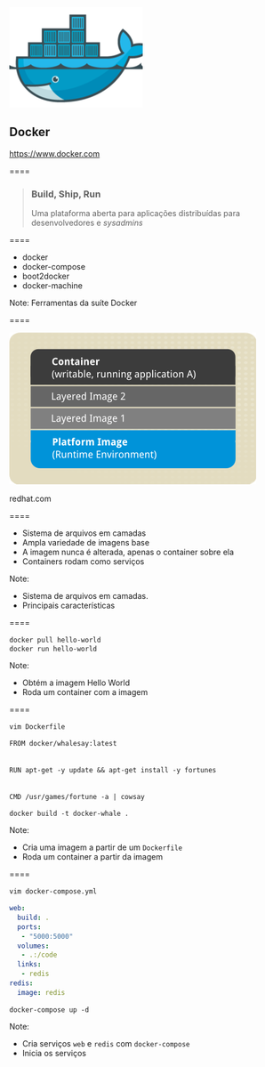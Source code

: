 ![logo-docker](img/logos/docker.png) <!-- .element: class="no-border no-background" -->

## Docker

https://www.docker.com

====

> ### Build, Ship, Run
>
> Uma plataforma aberta para aplicações distribuídas
> para desenvolvedores e _sysadmins_

====

- docker
- docker-compose
- boot2docker
- docker-machine

Note:
Ferramentas da suíte Docker

====

![docker-structure](img/docker-structure.png) <!-- .element: class="no-border no-background bigger" -->

redhat.com <!-- .element: class="credits" -->

====

- Sistema de arquivos em camadas
- Ampla variedade de imagens base
- A imagem nunca é alterada, apenas o container sobre ela
- Containers rodam como serviços

Note:
- Sistema de arquivos em camadas.
- Principais características

====

```console
docker pull hello-world
docker run hello-world
```

Note:
- Obtém a imagem Hello World
- Roda um container com a imagem

====

```console
vim Dockerfile
```

```docker
FROM docker/whalesay:latest


RUN apt-get -y update && apt-get install -y fortunes


CMD /usr/games/fortune -a | cowsay
```

```console
docker build -t docker-whale .
```

Note:
- Cria uma imagem a partir de um `Dockerfile`
- Roda um container a partir da imagem

====

```console
vim docker-compose.yml
```

```yml
web:
  build: .
  ports:
   - "5000:5000"
  volumes:
   - .:/code
  links:
   - redis
redis:
  image: redis
```

```console
docker-compose up -d
```

Note:
- Cria serviços `web` e `redis` com `docker-compose`
- Inicia os serviços
